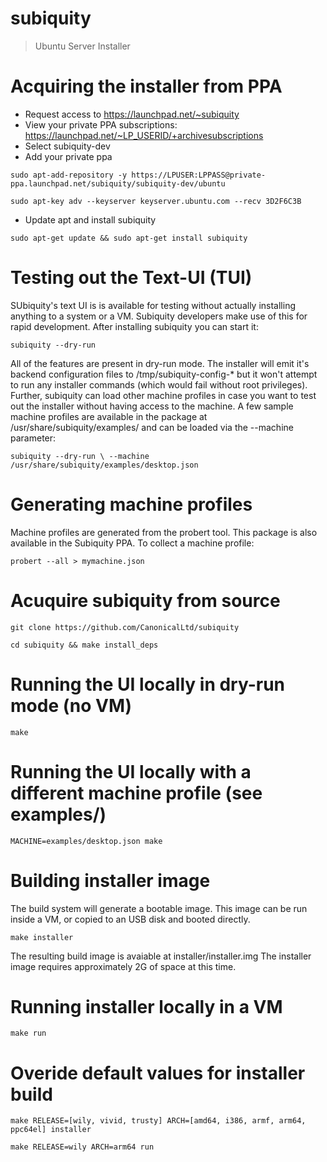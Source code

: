 # subiquity
> Ubuntu Server Installer

# Acquiring the installer from PPA
 - Request access to https://launchpad.net/~subiquity
 - View your private PPA subscriptions: https://launchpad.net/~LP_USERID/+archivesubscriptions
 - Select subiquity-dev
 - Add your private ppa

`sudo apt-add-repository -y https://LPUSER:LPPASS@private-ppa.launchpad.net/subiquity/subiquity-dev/ubuntu`

`sudo apt-key adv --keyserver keyserver.ubuntu.com --recv 3D2F6C3B`

 - Update apt and install subiquity


`sudo apt-get update && sudo apt-get install subiquity`


# Testing out the Text-UI (TUI)
SUbiquity's text UI is is available for testing without actually installing
anything to a system or a VM.  Subiquity developers make use of this for rapid
development.  After installing subiquity you can start it:

`subiquity --dry-run`

All of the features are present in dry-run mode.  The installer will emit it's
backend configuration files to /tmp/subiquity-config-* but it won't attempt to
run any installer commands (which would fail without root privileges).  Further,
subiquity can load other machine profiles in case you want to test out the
installer without having access to the machine.  A few sample machine
profiles are available in the package at /usr/share/subiquity/examples/ and
can be loaded via the --machine parameter:

`subiquity --dry-run \
           --machine /usr/share/subiquity/examples/desktop.json`

# Generating machine profiles
Machine profiles are generated from the probert tool.  This package is
also available in the Subiquity PPA.  To collect a machine profile:

`probert --all > mymachine.json`

# Acuquire subiquity from source

`git clone https://github.com/CanonicalLtd/subiquity`

`cd subiquity && make install_deps`

# Running the UI locally in dry-run mode (no VM)

`make`

# Running the UI locally with a different machine profile (see examples/)

`MACHINE=examples/desktop.json make`

# Building installer image
The build system will generate a bootable image.  This image can be run inside
a VM, or copied to an USB disk and booted directly.

`make installer`

The resulting build image is avaiable at installer/installer.img  The installer
image requires approximately 2G of space at this time.

# Running installer locally in a VM

`make run`

# Overide default values for installer build

`make RELEASE=[wily, vivid, trusty] ARCH=[amd64, i386, armf, arm64, ppc64el] installer`

`make RELEASE=wily ARCH=arm64 run`

